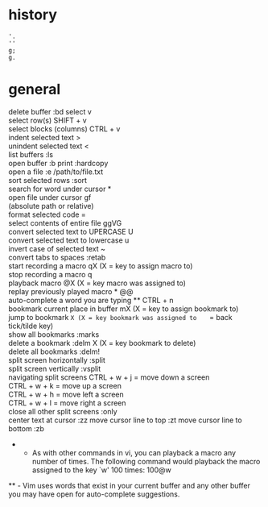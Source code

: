 # history
    '.
    ''
    g;
    g.

# general

delete buffer                            :bd <text>
select                                   v                                     
select row(s)                            SHIFT + v                             
select blocks (columns)                  CTRL  + v                             
indent selected text                     >                                     
unindent selected text                   <                                     
list buffers                             :ls                                   
open buffer                              :b <buffer name>
print                                    :hardcopy                             
open a file                              :e /path/to/file.txt                  
sort selected rows                       :sort                                 
search for word under cursor             *                                     
open file under cursor                   gf                                    
  (absolute path or relative)                                                  
format selected code                     =                                     
select contents of entire file           ggVG                                  
convert selected text to UPERCASE        U                                     
convert selected text to lowercase       u                                     
invert case of selected text             ~                                     
convert tabs to spaces                   :retab                                
start recording a macro                  qX (X = key to assign macro to)       
stop recording a macro                   q                                       
playback macro                           @X (X = key macro was assigned to)    
replay previously played macro *         @@                                    
auto-complete a word you are typing **   CTRL + n                              
bookmark current place in buffer         mX (X = key to assign bookmark to)    
jump to bookmark                         `X (X = key bookmark was assigned to  
                                             ` = back tick/tilde key)          
show all bookmarks                       :marks                                
delete a bookmark                        :delm X (X = key bookmark to delete)   
delete all bookmarks                     :delm!                                 
split screen horizontally                :split                                
split screen vertically                  :vsplit                               
navigating split screens                 CTRL + w + j = move down a screen     
                                         CTRL + w + k = move up a screen       
                                         CTRL + w + h = move left a screen     
                                         CTRL + w + l = move right a screen    
close all other split screens            :only                                 
center text at cursor                    :zz
move cursor line to top                  :zt
move cursor line to bottom               :zb

 
*  - As with other commands in vi, you can playback a macro any number of times.
     The following command would playback the macro assigned to the key `w' 100
     times: 100@w

** - Vim uses words that exist in your current buffer and any other buffer you 
     may have open for auto-complete suggestions.
